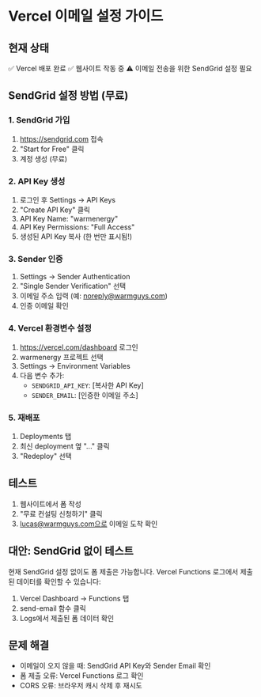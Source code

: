 # Vercel 이메일 설정 가이드

## 현재 상태
✅ Vercel 배포 완료
✅ 웹사이트 작동 중
⚠️ 이메일 전송을 위한 SendGrid 설정 필요

## SendGrid 설정 방법 (무료)

### 1. SendGrid 가입
1. https://sendgrid.com 접속
2. "Start for Free" 클릭
3. 계정 생성 (무료)

### 2. API Key 생성
1. 로그인 후 Settings → API Keys
2. "Create API Key" 클릭
3. API Key Name: "warmenergy"
4. API Key Permissions: "Full Access"
5. 생성된 API Key 복사 (한 번만 표시됨!)

### 3. Sender 인증
1. Settings → Sender Authentication
2. "Single Sender Verification" 선택
3. 이메일 주소 입력 (예: noreply@warmguys.com)
4. 인증 이메일 확인

### 4. Vercel 환경변수 설정
1. https://vercel.com/dashboard 로그인
2. warmenergy 프로젝트 선택
3. Settings → Environment Variables
4. 다음 변수 추가:
   - `SENDGRID_API_KEY`: [복사한 API Key]
   - `SENDER_EMAIL`: [인증한 이메일 주소]

### 5. 재배포
1. Deployments 탭
2. 최신 deployment 옆 "..." 클릭
3. "Redeploy" 선택

## 테스트
1. 웹사이트에서 폼 작성
2. "무료 컨설팅 신청하기" 클릭
3. lucas@warmguys.com으로 이메일 도착 확인

## 대안: SendGrid 없이 테스트
현재 SendGrid 설정 없이도 폼 제출은 가능합니다.
Vercel Functions 로그에서 제출된 데이터를 확인할 수 있습니다:
1. Vercel Dashboard → Functions 탭
2. send-email 함수 클릭
3. Logs에서 제출된 폼 데이터 확인

## 문제 해결
- 이메일이 오지 않을 때: SendGrid API Key와 Sender Email 확인
- 폼 제출 오류: Vercel Functions 로그 확인
- CORS 오류: 브라우저 캐시 삭제 후 재시도